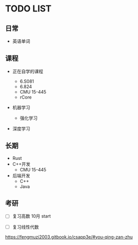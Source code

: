 # TODO LIST

## 日常

- 英语单词

## 课程

- 正在自学的课程
    - 6.S081 
    - 6.824
    - CMU 15-445
    - rCore

- 机器学习
    - 强化学习
- 深度学习


## 长期

- Rust
- C++开发
    - CMU 15-445
- 后端开发
    - C++
    - Java



## 考研

- [ ] 复习高数 10月 start
- [ ] 复习线性代数



https://fengmuzi2003.gitbook.io/csapp3e/#you-qing-zan-zhu